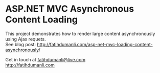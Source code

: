 # ASP.NET MVC Asynchronous Content Loading
This project demonstrates how to render large content asynchronously using Ajax requets.<br>
See blog post: http://fatihdumanli.com/asp-net-mvc-loading-content-asynchronously/<br/>

Get in touch at fatihdumanli@live.com<br>
http://fatihdumanli.com
